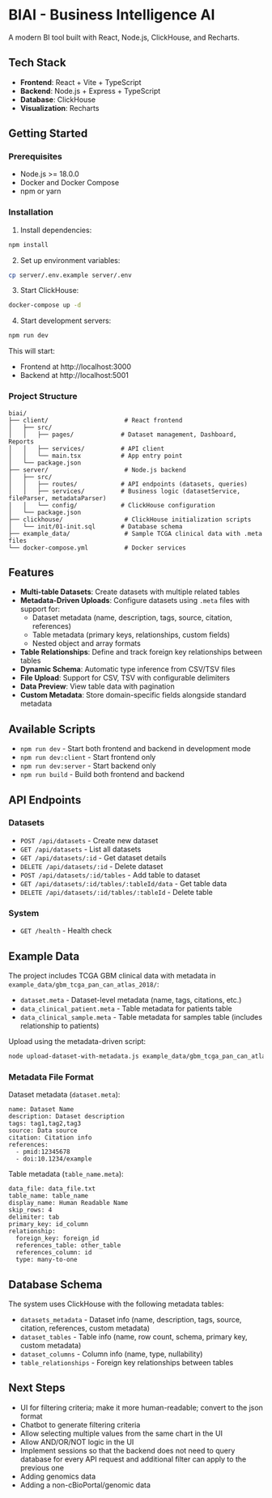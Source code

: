 # BIAI - Business Intelligence AI

A modern BI tool built with React, Node.js, ClickHouse, and Recharts.

## Tech Stack

- **Frontend**: React + Vite + TypeScript
- **Backend**: Node.js + Express + TypeScript
- **Database**: ClickHouse
- **Visualization**: Recharts

## Getting Started

### Prerequisites

- Node.js >= 18.0.0
- Docker and Docker Compose
- npm or yarn

### Installation

1. Install dependencies:
```bash
npm install
```

2. Set up environment variables:
```bash
cp server/.env.example server/.env
```

3. Start ClickHouse:
```bash
docker-compose up -d
```

4. Start development servers:
```bash
npm run dev
```

This will start:
- Frontend at http://localhost:3000
- Backend at http://localhost:5001

### Project Structure

```
biai/
├── client/                     # React frontend
│   ├── src/
│   │   ├── pages/             # Dataset management, Dashboard, Reports
│   │   ├── services/          # API client
│   │   └── main.tsx           # App entry point
│   └── package.json
├── server/                     # Node.js backend
│   ├── src/
│   │   ├── routes/            # API endpoints (datasets, queries)
│   │   ├── services/          # Business logic (datasetService, fileParser, metadataParser)
│   │   └── config/            # ClickHouse configuration
│   └── package.json
├── clickhouse/                 # ClickHouse initialization scripts
│   └── init/01-init.sql       # Database schema
├── example_data/               # Sample TCGA clinical data with .meta files
└── docker-compose.yml          # Docker services
```

## Features

- **Multi-table Datasets**: Create datasets with multiple related tables
- **Metadata-Driven Uploads**: Configure datasets using `.meta` files with support for:
  - Dataset metadata (name, description, tags, source, citation, references)
  - Table metadata (primary keys, relationships, custom fields)
  - Nested object and array formats
- **Table Relationships**: Define and track foreign key relationships between tables
- **Dynamic Schema**: Automatic type inference from CSV/TSV files
- **File Upload**: Support for CSV, TSV with configurable delimiters
- **Data Preview**: View table data with pagination
- **Custom Metadata**: Store domain-specific fields alongside standard metadata

## Available Scripts

- `npm run dev` - Start both frontend and backend in development mode
- `npm run dev:client` - Start frontend only
- `npm run dev:server` - Start backend only
- `npm run build` - Build both frontend and backend

## API Endpoints

### Datasets
- `POST /api/datasets` - Create new dataset
- `GET /api/datasets` - List all datasets
- `GET /api/datasets/:id` - Get dataset details
- `DELETE /api/datasets/:id` - Delete dataset
- `POST /api/datasets/:id/tables` - Add table to dataset
- `GET /api/datasets/:id/tables/:tableId/data` - Get table data
- `DELETE /api/datasets/:id/tables/:tableId` - Delete table

### System
- `GET /health` - Health check

## Example Data

The project includes TCGA GBM clinical data with metadata in `example_data/gbm_tcga_pan_can_atlas_2018/`:
- `dataset.meta` - Dataset-level metadata (name, tags, citations, etc.)
- `data_clinical_patient.meta` - Table metadata for patients table
- `data_clinical_sample.meta` - Table metadata for samples table (includes relationship to patients)

Upload using the metadata-driven script:
```bash
node upload-dataset-with-metadata.js example_data/gbm_tcga_pan_can_atlas_2018
```

### Metadata File Format

Dataset metadata (`dataset.meta`):
```
name: Dataset Name
description: Dataset description
tags: tag1,tag2,tag3
source: Data source
citation: Citation info
references:
  - pmid:12345678
  - doi:10.1234/example
```

Table metadata (`table_name.meta`):
```
data_file: data_file.txt
table_name: table_name
display_name: Human Readable Name
skip_rows: 4
delimiter: tab
primary_key: id_column
relationship:
  foreign_key: foreign_id
  references_table: other_table
  references_column: id
  type: many-to-one
```

## Database Schema

The system uses ClickHouse with the following metadata tables:
- `datasets_metadata` - Dataset info (name, description, tags, source, citation, references, custom metadata)
- `dataset_tables` - Table info (name, row count, schema, primary key, custom metadata)
- `dataset_columns` - Column info (name, type, nullability)
- `table_relationships` - Foreign key relationships between tables

## Next Steps

- UI for filtering criteria; make it more human-readable; convert to the json format
- Chatbot to generate filtering criteria
- Allow selecting multiple values from the same chart in the UI
- Allow AND/OR/NOT logic in the UI
- Implement sessions so that the backend does not need to query database for every API request and additional filter can apply to the previous one
- Adding genomics data
- Adding a non-cBioPortal/genomic data


